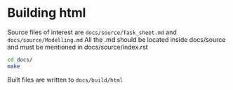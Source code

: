 # Building html

Source files of interest are `docs/source/Task_sheet.md` and `docs/source/Modelling.md`
All the .md should be located inside docs/source and must be mentioned in docs/source/index.rst
``` bash 
cd docs/
make
```
Built files are written to `docs/build/html`

